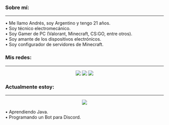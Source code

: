 ### Sobre mí:
-----
• Me llamo Andrés, soy Argentino y tengo 21 años.\
• Soy técnico electromecánico.\
• Soy Gamer de PC (Valorant, Minecraft, CS:GO, entre otros).\
• Soy amante de los dispositivos electrónicos.\
• Soy configurador de servidores de Minecraft.

### Mis redes:
-----
<div align="center">
  <a href="https://twitter.com/NotMeg4_"><img src="https://img.shields.io/badge/Twitter-1DA1F2?style=for-the-badge&logo=twitter&logoColor=white&_"></a>
  <a href="https://discord.com/users/1256974360820842588"><img src="https://img.shields.io/badge/Discord-7289DA?style=for-the-badge&logo=discord&logoColor=white"></a>
  <a href="https://steamcommunity.com/id/notmeg4_/"><img src="https://img.shields.io/badge/Steam-000000?style=for-the-badge&logo=steam&logoColor=white"></a>
</div>

### Actualmente estoy:
-----
<div align="center">
  <a href="https://discord.com/users/326865943915397120">
    <img align="center" src="https://lanyard.cnrad.dev/api/326865943915397120?animated=true">
  </a>
</div>


• Aprendiendo Java.\
• Programando un Bot para Discord.


